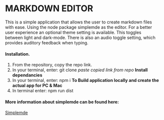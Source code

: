 # MARKDOWN EDITOR

This is a simple application that allows the user to create markdown files with ease. Using the node package simplemde as the editor. For a better user experience an optional theme setting is available. This toggles between light and dark-mode. There is also an audio toggle setting, which provides auditory feedback when typing. 

#### **Installation.**
1. From the repository, copy the repo link.
2. In your terminal, enter: git clone *paste copied link from repo*
**Install dependancies**
3. In your terminal, enter: npm i 
**To Build application locally and create the actual app for PC & Mac**
4. In terminal enter: npm run dist

#### **More information about simplemde can be found here:**
[Simplemde](https://www.npmjs.com/package/simplemde)